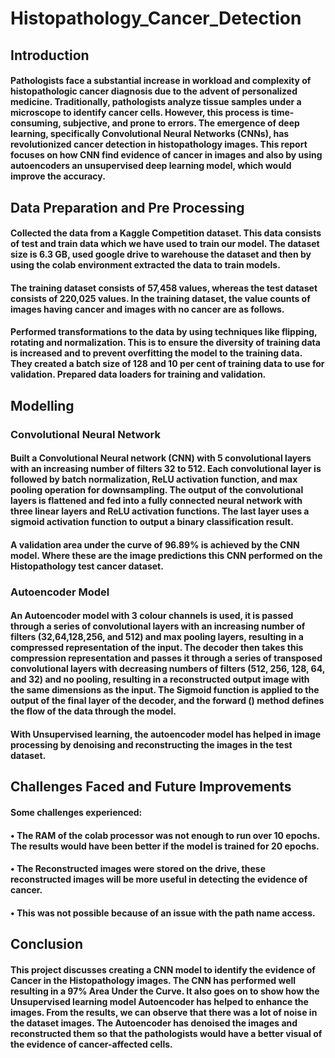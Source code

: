 # Histopathology_Cancer_Detection

## Introduction
#### Pathologists face a substantial increase in workload and complexity of histopathologic cancer diagnosis due to the advent of personalized medicine. Traditionally, pathologists analyze tissue samples under a microscope to identify cancer cells. However, this process is time-consuming, subjective, and prone to errors. The emergence of deep learning, specifically Convolutional Neural Networks (CNNs), has revolutionized cancer detection in histopathology images. This report focuses on how CNN find evidence of cancer in images and also by using autoencoders an unsupervised deep learning model, which would improve the accuracy.

## Data Preparation and Pre Processing
#### Collected the data from a Kaggle Competition dataset. This data consists of test and train data which we have used to train our model. The dataset size is 6.3 GB, used google drive to warehouse the dataset and then by using the colab environment extracted the data to train models.
#### The training dataset consists of 57,458 values, whereas the test dataset consists of 220,025 values. In the training dataset, the value counts of images having cancer and images with no cancer are as follows.
#### Performed transformations to the data by using techniques like flipping, rotating and normalization. This is to ensure the diversity of training data is increased and to prevent overfitting the model to the training data. They created a batch size of 128 and 10 per cent of training data to use for validation. Prepared data loaders for training and validation.

## Modelling

### Convolutional Neural Network

#### Built a Convolutional Neural network (CNN) with 5 convolutional layers with an increasing number of filters 32 to 512. Each convolutional layer is followed by batch normalization, ReLU activation function, and max pooling operation for downsampling. The output of the convolutional layers is flattened and fed into a fully connected neural network with three linear layers and ReLU activation functions. The last layer uses a sigmoid activation function to output a binary classification result. 

#### A validation area under the curve of 96.89% is achieved by the CNN model. Where these are the image predictions this CNN performed on the Histopathology test cancer dataset.

### Autoencoder Model

#### An Autoencoder model with 3 colour channels is used, it is passed through a series of convolutional layers with an increasing number of filters (32,64,128,256, and 512) and max pooling layers, resulting in a compressed representation of the input. The decoder then takes this compression representation and passes it through a series of transposed convolutional layers with decreasing numbers of filters (512, 256, 128, 64, and 32) and no pooling, resulting in a reconstructed output image with the same dimensions as the input. The Sigmoid function is applied to the output of the final layer of the decoder, and the forward () method defines the flow of the data through the model.

#### With Unsupervised learning, the autoencoder model has helped in image processing by denoising and reconstructing the images in the test dataset.

## Challenges Faced and Future Improvements
#### Some challenges experienced:
#### •	The RAM of the colab processor was not enough to run over 10 epochs. The results would have been better if the model is trained for 20 epochs. 
#### •	The Reconstructed images were stored on the drive, these reconstructed images will be more useful in detecting the evidence of cancer.
#### •	This was not possible because of an issue with the path name access.

## Conclusion
#### This project discusses creating a CNN model to identify the evidence of Cancer in the Histopathology images. The CNN has performed well resulting in a 97% Area Under the Curve. It also goes on to show how the Unsupervised learning model Autoencoder has helped to enhance the images. From the results, we can observe that there was a lot of noise in the dataset images. The Autoencoder has denoised the images and reconstructed them so that the pathologists would have a better visual of the evidence of cancer-affected cells.


